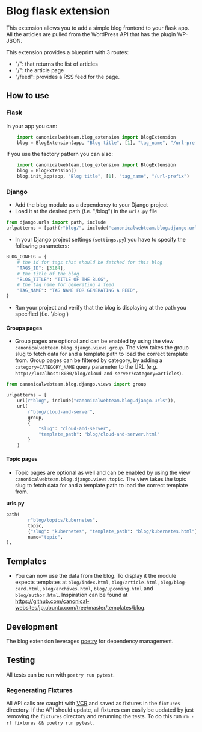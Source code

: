 # Blog flask extension

This extension allows you to add a simple blog frontend to your flask app. All the articles
are pulled from the WordPress API that has the plugin WP-JSON.

This extension provides a blueprint with 3 routes:
- "/": that returns the list of articles
- "/<slug>": the article page
- "/feed": provides a RSS feed for the page.
## How to use

### Flask

In your app you can:

```python
    import canonicalwebteam.blog_extension import BlogExtension
    blog = BlogExtension(app, "Blog title", [1], "tag_name", "/url-prefix")
```
If you use the factory pattern you can also:
```python
    import canonicalwebteam.blog_extension import BlogExtension
    blog = BlogExtension()
    blog.init_app(app, "Blog title", [1], "tag_name", "/url-prefix")
```

### Django

- Add the blog module as a dependency to your Django project
- Load it at the desired path (f.e. "/blog") in the `urls.py` file
```python
from django.urls import path, include
urlpatterns = [path(r"blog/", include("canonicalwebteam.blog.django.urls"))]
```
- In your Django project settings (`settings.py`) you have to specify the following parameters:
```python
BLOG_CONFIG = {
    # the id for tags that should be fetched for this blog
    "TAGS_ID": [3184],
    # the title of the blog
    "BLOG_TITLE": "TITLE OF THE BLOG",
    # the tag name for generating a feed
    "TAG_NAME": "TAG NAME FOR GENERATING A FEED",
}
```
- Run your project and verify that the blog is displaying at the path you specified (f.e. '/blog')

#### Groups pages
- Group pages are optional and can be enabled by using the view `canonicalwebteam.blog.django.views.group`. The view takes the group slug to fetch data for and a template path to load the correct template from.
  Group pages can be filtered by category, by adding a `category=CATEGORY_NAME` query parameter to the URL (e.g. `http://localhost:8080/blog/cloud-and-server?category=articles`).
```python
from canonicalwebteam.blog.django.views import group

urlpatterns = [
    url(r"blog", include("canonicalwebteam.blog.django.urls")),
    url(
        r"blog/cloud-and-server",
        group,
        {
            "slug": "cloud-and-server",
            "template_path": "blog/cloud-and-server.html"
        }
    )
```

#### Topic pages
- Topic pages are optional as well and can be enabled by using the view `canonicalwebteam.blog.django.views.topic`. The view takes the topic slug to fetch data for and a template path to load the correct template from.

**urls.py**
```python
path(
		r"blog/topics/kubernetes",
		topic,
		{"slug": "kubernetes", "template_path": "blog/kubernetes.html"},
		name="topic",
),
```

## Templates

- You can now use the data from the blog. To display it the module expects templates at `blog/index.html`, `blog/article.html`, `blog/blog-card.html`, `blog/archives.html`, `blog/upcoming.html` and `blog/author.html`. Inspiration can be found at https://github.com/canonical-websites/jp.ubuntu.com/tree/master/templates/blog.

## Development
The blog extension leverages [poetry](https://poetry.eustace.io/) for dependency management.

## Testing
All tests can be run with `poetry run pytest`.

### Regenerating Fixtures
All API calls are caught with [VCR](https://vcrpy.readthedocs.io/en/latest/) and saved as fixtures in the `fixtures` directory. If the API should update, all fixtures can easily be updated by just removing the `fixtures` directory and rerunning the tests. 
To do this run `rm -rf fixtures && poetry run pytest`.
